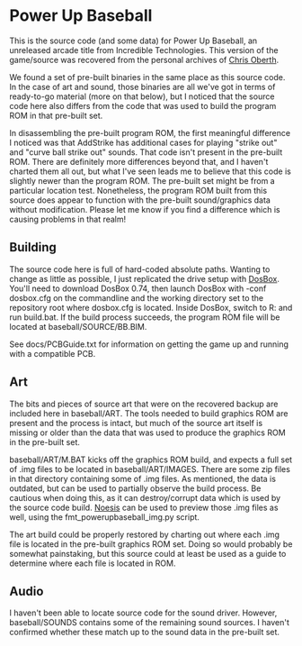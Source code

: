 # Power Up Baseball
This is the source code (and some data) for Power Up Baseball, an unreleased arcade title from Incredible Technologies. This version of the game/source was recovered from the personal archives of [Chris Oberth](https://en.wikipedia.org/wiki/Chris_Oberth).

We found a set of pre-built binaries in the same place as this source code. In the case of art and sound, those binaries are all we've got in terms of ready-to-go material (more on that below), but I noticed that the source code here also differs from the code that was used to build the program ROM in that pre-built set.

In disassembling the pre-built program ROM, the first meaningful difference I noticed was that AddStrike has additional cases for playing "strike out" and "curve ball strike out" sounds. That code isn't present in the pre-built ROM. There are definitely more differences beyond that, and I haven't charted them all out, but what I've seen leads me to believe that this code is slightly newer than the program ROM. The pre-built set might be from a particular location test. Nonetheless, the program ROM built from this source does appear to function with the pre-built sound/graphics data without modification. Please let me know if you find a difference which is causing problems in that realm!

## Building
The source code here is full of hard-coded absolute paths. Wanting to change as little as possible, I just replicated the drive setup with [DosBox](http://www.dosbox.com). You'll need to download DosBox 0.74, then launch DosBox with -conf dosbox.cfg on the commandline and the working directory set to the repository root where dosbox.cfg is located. Inside DosBox, switch to R: and run build.bat. If the build process succeeds, the program ROM file will be located at baseball/SOURCE/BB.BIM.

See docs/PCBGuide.txt for information on getting the game up and running with a compatible PCB.

## Art
The bits and pieces of source art that were on the recovered backup are included here in baseball/ART. The tools needed to build graphics ROM are present and the process is intact, but much of the source art itself is missing or older than the data that was used to produce the graphics ROM in the pre-built set.

baseball/ART/M.BAT kicks off the graphics ROM build, and expects a full set of .img files to be located in baseball/ART/IMAGES. There are some zip files in that directory containing some of .img files. As mentioned, the data is outdated, but can be used to partially observe the build process. Be cautious when doing this, as it can destroy/corrupt data which is used by the source code build. [Noesis](http://richwhitehouse.com/index.php?content=inc_projects.php&showproject=91) can be used to preview those .img files as well, using the fmt_powerupbaseball_img.py script.

The art build could be properly restored by charting out where each .img file is located in the pre-built graphics ROM set. Doing so would probably be somewhat painstaking, but this source could at least be used as a guide to determine where each file is located in ROM.

## Audio
I haven't been able to locate source code for the sound driver. However, baseball/SOUNDS contains some of the remaining sound sources. I haven't confirmed whether these match up to the sound data in the pre-built set.

